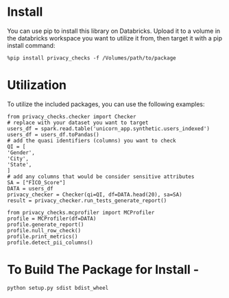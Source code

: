 # Install

You can use pip to install this library on Databricks.  Upload it to a volume in the databricks workspace you want to utilize it from, then target it with a pip install command:

    %pip install privacy_checks -f /Volumes/path/to/package

# Utilization

To utilize the included packages, you can use the following examples:

    from privacy_checks.checker import Checker
    # replace with your dataset you want to target
    users_df = spark.read.table('unicorn_app.synthetic.users_indexed')
    users_df = users_df.toPandas()
    # add the quasi identifiers (columns) you want to check
    QI = [
    'Gender',
    'City',
    'State',
    ]
    # add any columns that would be consider sensitive attributes
    SA = ["FICO_Score"]
    DATA = users_df
    privacy_checker = Checker(qi=QI, df=DATA.head(20), sa=SA)
    result = privacy_checker.run_tests_generate_report()

    from privacy_checks.mcprofiler import MCProfiler
    profile = MCProfiler(df=DATA)
    profile.generate_report()
    profile.null_row_check()
    profile.print_metrics()
    profile.detect_pii_columns()
# To Build The Package for Install - 
    python setup.py sdist bdist_wheel